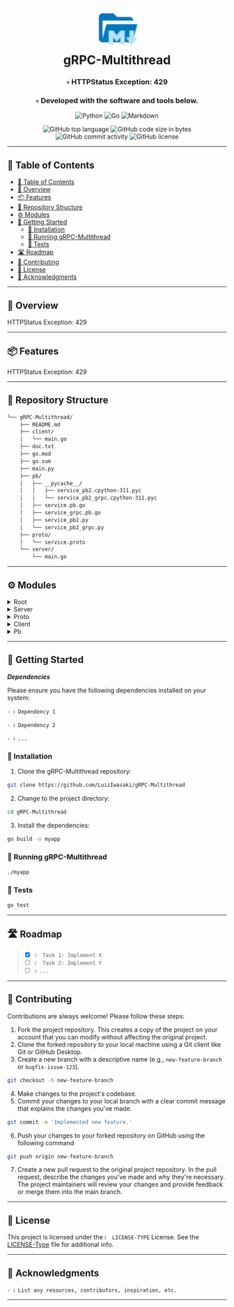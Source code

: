 <div align="center">
<h1 align="center">
<img src="https://raw.githubusercontent.com/PKief/vscode-material-icon-theme/ec559a9f6bfd399b82bb44393651661b08aaf7ba/icons/folder-markdown-open.svg" width="100" />
<br>gRPC-Multithread
</h1>
<h3>◦ HTTPStatus Exception: 429</h3>
<h3>◦ Developed with the software and tools below.</h3>

<p align="center">
<img src="https://img.shields.io/badge/Python-3776AB.svg?style&logo=Python&logoColor=white" alt="Python" />
<img src="https://img.shields.io/badge/Go-00ADD8.svg?style&logo=Go&logoColor=white" alt="Go" />
<img src="https://img.shields.io/badge/Markdown-000000.svg?style&logo=Markdown&logoColor=white" alt="Markdown" />
</p>
<img src="https://img.shields.io/github/languages/top/LuizIwasaki/gRPC-Multithread?style&color=5D6D7E" alt="GitHub top language" />
<img src="https://img.shields.io/github/languages/code-size/LuizIwasaki/gRPC-Multithread?style&color=5D6D7E" alt="GitHub code size in bytes" />
<img src="https://img.shields.io/github/commit-activity/m/LuizIwasaki/gRPC-Multithread?style&color=5D6D7E" alt="GitHub commit activity" />
<img src="https://img.shields.io/github/license/LuizIwasaki/gRPC-Multithread?style&color=5D6D7E" alt="GitHub license" />
</div>

---

## 📖 Table of Contents
- [📖 Table of Contents](#-table-of-contents)
- [📍 Overview](#-overview)
- [📦 Features](#-features)
- [📂 Repository Structure](#-repository-structure)
- [⚙️ Modules](#modules)
- [🚀 Getting Started](#-getting-started)
    - [🔧 Installation](#-installation)
    - [🤖 Running gRPC-Multithread](#-running-gRPC-Multithread)
    - [🧪 Tests](#-tests)
- [🛣 Roadmap](#-roadmap)
- [🤝 Contributing](#-contributing)
- [📄 License](#-license)
- [👏 Acknowledgments](#-acknowledgments)

---


## 📍 Overview

HTTPStatus Exception: 429

---

## 📦 Features

HTTPStatus Exception: 429

---


## 📂 Repository Structure

```sh
└── gRPC-Multithread/
    ├── README.md
    ├── client/
    │   └── main.go
    ├── doc.txt
    ├── go.mod
    ├── go.sum
    ├── main.py
    ├── pb/
    │   ├── __pycache__/
    │   │   ├── service_pb2.cpython-311.pyc
    │   │   └── service_pb2_grpc.cpython-311.pyc
    │   ├── service.pb.go
    │   ├── service_grpc.pb.go
    │   ├── service_pb2.py
    │   └── service_pb2_grpc.py
    ├── proto/
    │   └── service.proto
    └── server/
        └── main.go
```


---

## ⚙️ Modules

<details closed><summary>Root</summary>

| File                                                                         | Summary                   |
| ---                                                                          | ---                       |
| [doc.txt](https://github.com/LuizIwasaki/gRPC-Multithread/blob/main/doc.txt) | HTTPStatus Exception: 429 |
| [main.py](https://github.com/LuizIwasaki/gRPC-Multithread/blob/main/main.py) | HTTPStatus Exception: 429 |
| [go.mod](https://github.com/LuizIwasaki/gRPC-Multithread/blob/main/go.mod)   | HTTPStatus Exception: 429 |

</details>

<details closed><summary>Server</summary>

| File                                                                                | Summary                   |
| ---                                                                                 | ---                       |
| [main.go](https://github.com/LuizIwasaki/gRPC-Multithread/blob/main/server/main.go) | HTTPStatus Exception: 429 |

</details>

<details closed><summary>Proto</summary>

| File                                                                                           | Summary                   |
| ---                                                                                            | ---                       |
| [service.proto](https://github.com/LuizIwasaki/gRPC-Multithread/blob/main/proto/service.proto) | HTTPStatus Exception: 429 |

</details>

<details closed><summary>Client</summary>

| File                                                                                | Summary                   |
| ---                                                                                 | ---                       |
| [main.go](https://github.com/LuizIwasaki/gRPC-Multithread/blob/main/client/main.go) | HTTPStatus Exception: 429 |

</details>

<details closed><summary>Pb</summary>

| File                                                                                                    | Summary                   |
| ---                                                                                                     | ---                       |
| [service_pb2_grpc.py](https://github.com/LuizIwasaki/gRPC-Multithread/blob/main/pb/service_pb2_grpc.py) | HTTPStatus Exception: 429 |
| [service.pb.go](https://github.com/LuizIwasaki/gRPC-Multithread/blob/main/pb/service.pb.go)             | HTTPStatus Exception: 429 |
| [service_pb2.py](https://github.com/LuizIwasaki/gRPC-Multithread/blob/main/pb/service_pb2.py)           | HTTPStatus Exception: 429 |
| [service_grpc.pb.go](https://github.com/LuizIwasaki/gRPC-Multithread/blob/main/pb/service_grpc.pb.go)   | HTTPStatus Exception: 429 |

</details>

---

## 🚀 Getting Started

***Dependencies***

Please ensure you have the following dependencies installed on your system:

`- ℹ️ Dependency 1`

`- ℹ️ Dependency 2`

`- ℹ️ ...`

### 🔧 Installation

1. Clone the gRPC-Multithread repository:
```sh
git clone https://github.com/LuizIwasaki/gRPC-Multithread
```

2. Change to the project directory:
```sh
cd gRPC-Multithread
```

3. Install the dependencies:
```sh
go build -o myapp
```

### 🤖 Running gRPC-Multithread

```sh
./myapp
```

### 🧪 Tests
```sh
go test
```

---


## 🛣 Roadmap

> - [X] `ℹ️  Task 1: Implement X`
> - [ ] `ℹ️  Task 2: Implement Y`
> - [ ] `ℹ️ ...`


---

## 🤝 Contributing

Contributions are always welcome! Please follow these steps:
1. Fork the project repository. This creates a copy of the project on your account that you can modify without affecting the original project.
2. Clone the forked repository to your local machine using a Git client like Git or GitHub Desktop.
3. Create a new branch with a descriptive name (e.g., `new-feature-branch` or `bugfix-issue-123`).
```sh
git checkout -b new-feature-branch
```
4. Make changes to the project's codebase.
5. Commit your changes to your local branch with a clear commit message that explains the changes you've made.
```sh
git commit -m 'Implemented new feature.'
```
6. Push your changes to your forked repository on GitHub using the following command
```sh
git push origin new-feature-branch
```
7. Create a new pull request to the original project repository. In the pull request, describe the changes you've made and why they're necessary.
The project maintainers will review your changes and provide feedback or merge them into the main branch.

---

## 📄 License

This project is licensed under the `ℹ️  LICENSE-TYPE` License. See the [LICENSE-Type](LICENSE) file for additional info.

---

## 👏 Acknowledgments

`- ℹ️ List any resources, contributors, inspiration, etc.`

---
